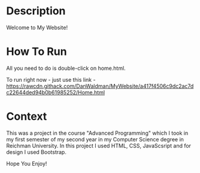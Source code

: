 # Description

Welcome to My Website!

# How To Run

All you need to do is double-click on home.html.

To run right now - just use this link - https://rawcdn.githack.com/DanWaldman/MyWebsite/a417f4506c9dc2ac7dc22644ded94b0b61985252/Home.html

# Context

This was a project in the course "Advanced Programming" which I took in my first semester of my second year in my Computer Science degree in Reichman University.
In this project I used HTML, CSS, JavaScsript and for design I used Bootstrap.

Hope You Enjoy!
